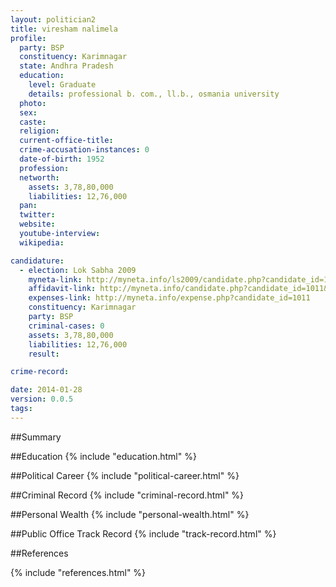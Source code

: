 ```yaml
---
layout: politician2
title: viresham nalimela
profile: 
  party: BSP
  constituency: Karimnagar
  state: Andhra Pradesh
  education: 
    level: Graduate
    details: professional b. com., ll.b., osmania university
  photo: 
  sex: 
  caste: 
  religion: 
  current-office-title: 
  crime-accusation-instances: 0
  date-of-birth: 1952
  profession: 
  networth: 
    assets: 3,78,80,000
    liabilities: 12,76,000
  pan: 
  twitter: 
  website: 
  youtube-interview: 
  wikipedia: 

candidature: 
  - election: Lok Sabha 2009
    myneta-link: http://myneta.info/ls2009/candidate.php?candidate_id=1011
    affidavit-link: http://myneta.info/candidate.php?candidate_id=1011&scan=original
    expenses-link: http://myneta.info/expense.php?candidate_id=1011
    constituency: Karimnagar 
    party: BSP
    criminal-cases: 0
    assets: 3,78,80,000
    liabilities: 12,76,000
    result:  

crime-record: 

date: 2014-01-28
version: 0.0.5
tags: 
---
```

##Summary


##Education
{% include "education.html" %}


##Political Career
{% include "political-career.html" %}


##Criminal Record
{% include "criminal-record.html" %}


##Personal Wealth
{% include "personal-wealth.html" %}


##Public Office Track Record
{% include "track-record.html" %}


##References


{% include "references.html" %}